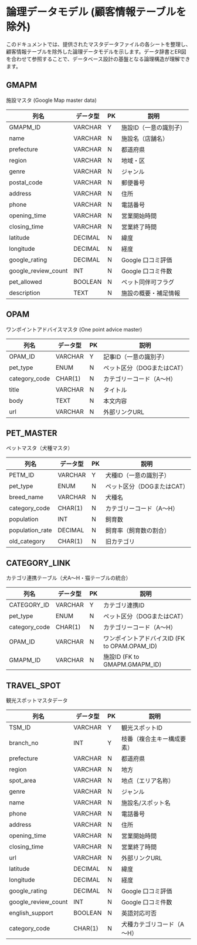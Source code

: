 # 論理データモデル (顧客情報テーブルを除外)

このドキュメントでは、提供されたマスタデータファイルの各シートを整理し、顧客情報テーブルを除外した論理データモデルを示します。データ辞書とER図を合わせて参照することで、データベース設計の基盤となる論理構造が理解できます。

## GMAPM
施設マスタ (Google Map master data)

|列名|データ型|PK|説明|
|---|---|---|---|
|GMAPM_ID|VARCHAR|Y|施設ID（一意の識別子）|
|name|VARCHAR|N|施設名（店舗名）|
|prefecture|VARCHAR|N|都道府県|
|region|VARCHAR|N|地域・区|
|genre|VARCHAR|N|ジャンル|
|postal_code|VARCHAR|N|郵便番号|
|address|VARCHAR|N|住所|
|phone|VARCHAR|N|電話番号|
|opening_time|VARCHAR|N|営業開始時間|
|closing_time|VARCHAR|N|営業終了時間|
|latitude|DECIMAL|N|緯度|
|longitude|DECIMAL|N|経度|
|google_rating|DECIMAL|N|Google 口コミ評価|
|google_review_count|INT|N|Google 口コミ件数|
|pet_allowed|BOOLEAN|N|ペット同伴可フラグ|
|description|TEXT|N|施設の概要・補足情報|

## OPAM
ワンポイントアドバイスマスタ (One point advice master)

|列名|データ型|PK|説明|
|---|---|---|---|
|OPAM_ID|VARCHAR|Y|記事ID（一意の識別子）|
|pet_type|ENUM|N|ペット区分（DOGまたはCAT）|
|category_code|CHAR(1)|N|カテゴリーコード（A～H）|
|title|VARCHAR|N|タイトル|
|body|TEXT|N|本文内容|
|url|VARCHAR|N|外部リンクURL|

## PET_MASTER
ペットマスタ（犬種マスタ）

|列名|データ型|PK|説明|
|---|---|---|---|
|PETM_ID|VARCHAR|Y|犬種ID（一意の識別子）|
|pet_type|ENUM|N|ペット区分（DOGまたはCAT）|
|breed_name|VARCHAR|N|犬種名|
|category_code|CHAR(1)|N|カテゴリーコード（A～H）|
|population|INT|N|飼育数|
|population_rate|DECIMAL|N|飼育率（飼育数の割合）|
|old_category|CHAR(1)|N|旧カテゴリ|

## CATEGORY_LINK
カテゴリ連携テーブル（犬A～H・猫テーブルの統合）

|列名|データ型|PK|説明|
|---|---|---|---|
|CATEGORY_ID|VARCHAR|Y|カテゴリ連携ID|
|pet_type|ENUM|N|ペット区分（DOGまたはCAT）|
|category_code|CHAR(1)|N|カテゴリーコード（A～H）|
|OPAM_ID|VARCHAR|N|ワンポイントアドバイスID (FK to OPAM.OPAM_ID)|
|GMAPM_ID|VARCHAR|N|施設ID (FK to GMAPM.GMAPM_ID)|

## TRAVEL_SPOT
観光スポットマスタデータ

|列名|データ型|PK|説明|
|---|---|---|---|
|TSM_ID|VARCHAR|Y|観光スポットID|
|branch_no|INT|Y|枝番（複合主キー構成要素）|
|prefecture|VARCHAR|N|都道府県|
|region|VARCHAR|N|地方|
|spot_area|VARCHAR|N|地点（エリア名称）|
|genre|VARCHAR|N|ジャンル|
|name|VARCHAR|N|施設名/スポット名|
|phone|VARCHAR|N|電話番号|
|address|VARCHAR|N|住所|
|opening_time|VARCHAR|N|営業開始時間|
|closing_time|VARCHAR|N|営業終了時間|
|url|VARCHAR|N|外部リンクURL|
|latitude|DECIMAL|N|緯度|
|longitude|DECIMAL|N|経度|
|google_rating|DECIMAL|N|Google 口コミ評価|
|google_review_count|INT|N|Google 口コミ件数|
|english_support|BOOLEAN|N|英語対応可否|
|category_code|CHAR(1)|N|犬種カテゴリコード（A～H）|

